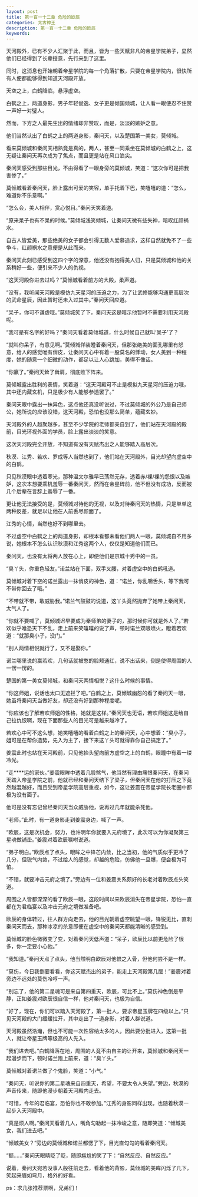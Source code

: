 ```yaml
---
layout: post
title: 第一百一十二章 危险的欧辰
categories: 太古神王
description: 第一百一十二章 危险的欧辰
keywords:
---
```


天河殿外，已有不少人汇聚于此，而且，皆为一些天赋非凡的帝星学院弟子，显然他们已经得到了长辈授意，先行来到了这里。

同时，这消息也开始朝着帝星学院的每一个角落扩散，只要在帝星学院内，很快所有人便都能够得到知道天河殿开放。

天空之上，白鹤降临，悬浮虚空。

白鹤之上，两道身影，男子年轻俊逸、女子更是倾国倾城，让人看一眼便忍不住赞一声好一对璧人。

然而，下方之人最先生出的情绪却非赞叹，而是，淡淡的嫉妒之意。

他们当然认出了白鹤之上的两道身影，秦问天，以及楚国第一美女，莫倾城。

看来莫倾城和秦问天相熟竟是真的，两人，甚至一同乘坐在莫倾城的白鹤之上，这无疑让秦问天再次成为了焦点，而且更是站在风口浪尖。

秦问天感受到那些目光，不由得看了一眼身旁的莫倾城，笑道：“这次你可是把我害惨了。”

莫倾城看着秦问天，脸上露出可爱的笑容，单手托着下巴，笑嘻嘻的道：“怎么，难道你不乐意啊。”

“怎么会，美人相伴，赏心悦目。”秦问天笑着道。

“原来呆子也有不呆的时候。”莫倾城浅笑倾城，让秦问天微有些失神，暗叹红颜祸水。

自古人皆爱美，那些绝美的女子都会引得无数人爱慕追求，这样自然就免不了一些争斗，红颜祸水之意便是从此而来。

秦问天此刻已感受到这四个字的深意，他还没有抱得美人归，只是莫倾城和他的关系稍好一些，便引来不少人的仇视。

“这天河殿你进去过吗？”莫倾城看着前方的大殿，柔声道。

“没有，我听闻天河殿是模仿九天星河的压迫之力，为了让武修能够沟通更高层次的武命星辰，因此暂时还未入过其中。”秦问天回应道。

“呆子，你可不谦虚哦。”莫倾城笑了下，秦问天这是暗示他暂时不需要利用天河殿呢。

“我可是有名字的好吗？”秦问天看着莫倾城道，什么时候自己就叫‘呆子’了？

“就叫你呆子，有意见啊。”莫倾城佯装瞪着秦问天，但那张绝美的面孔哪里有怒意，给人的感觉唯有俏皮，让秦问天心中有着一股莫名的悸动，女人美到一种程度，她的随意一个细微的动作，都足以让人心跳加，美得不像话。

“你赢了。”秦问天耸了耸肩，彻底败下阵来。

莫倾城露出胜利的表情，笑着道：“这天河殿可不止是模拟九天星河的压迫力哦，其中还内藏玄机，只是极少有人能够参透罢了。”

秦问天眼中露出一抹异色，这点他还真没听说过，不过莫倾城的外公乃是自己师公，她所说的应该没错，这天河殿，恐怕也没那么简单，蕴藏玄妙。

天河殿外的人越聚越多，甚至不少学院的老师都亲自到了，他们站在天河殿的殿前，目光环视外面的学员，脸上露出淡淡的笑意。

这次天河殿完全开放，不知道有没有天赋杰出之人能够踏入高层次。

秋漠、江秀、若欢、罗成等人当然也到了，他们站在天河殿外，目光却望向虚空中的白鹤。

只见秋漠眼中透着寒光，那种温文尔雅早已荡然无存，透着赤\/裸\/裸的怨恨以及嫉妒，这次本想要乘机羞辱一番秦问天，然而在帝星碑前，他不但没有成功，反而被几个后辈在言辞上羞辱了一番。

更让他无法接受的是，莫倾城对待他的无视，以及对待秦问天的热情，只是单单这两种反差，就足以让他在人前丢尽颜面了。

江秀的心情，当然也好不到哪里去。

不过虚空中白鹤之上的两道身影，却根本看都未看他们两人一眼，莫倾城自不用多说，她根本不怎么认识秋漠和江秀这两个人，仅仅是知道他们而已。

秦问天，也没有太将两人放在心上，即便他们是京城十秀中的一员。

“臭丫头，你重色轻友。”诺兰站在下面，双手叉腰，对着虚空中的白鹤吼道。

莫倾城对着下空的诺兰露出一抹俏皮的神色，道：“诺兰，你乱嚼舌头，等下我可不带你回去了哦。”

“不带就不带，敢威胁我。”诺兰气鼓鼓的说道，这丫头竟然抛弃了她带上秦问天，太气人了。

“你就不要喊了，莫倾城迟早要成为秦师弟的妻子的，那时候你可就是外人了。”若欢似乎唯恐天下不乱，走上前来笑嘻嘻的说了声，顿时诺兰双眼喷火，瞪着若欢道：“就那臭小子，没门。”

“别人两情相悦就行了，又不是娶你。”

诺兰哪里说的赢若欢，几句话就被憋的脸颊通红，说不出话来，倒是使得周围的人一愣一愣的。

楚国的第一美女莫倾城，和秦问天两情相悦？这什么时候的事情。

“你这师姐，说话也太口无遮拦了吧。”白鹤之上，莫倾城幽怨的看了秦问天一眼，她虽将秦问天当做好友，却还没有好到那种程度呢。

“你应该也了解若欢师姐的性格，她就是这样。”秦问天也无语，若欢师姐这是给自己拉仇恨啊，现在下面那些人的目光可是越来越冷了。

若欢心中可不这么想，她笑嘻嘻的看着白鹤之上的秦问天，心中想着：“臭小子，姐可是在帮你造势，先入为主了，接下来这丫头可就得靠你自己搞定了。”

姜震此时也站在天河殿前，只见他抬头望向前方虚空之上的白鹤，眼瞳中有着一缕冷光。

“走****运的家伙。”姜震眼眸中透着几股煞气，他当然有理由痛恨秦问天，在秦问天踏入帝星学院之前，他就已经和秦问天结下了梁子，但秦问天在他的打压之下竟然越混越好，而且受到帝星学院高层重视，如今，这让姜震在帝星学院长老圈中都极为没有面子。

他可是没有忘记曾经秦问天当众威胁他，说再过几年就能杀死他。

“老师。”此时，有一道身影走到姜震身边，喊了一声。

“欧辰，这是次机会，努力，也许明年你就要入元府境了，此次可以为你凝聚第三星魂做铺垫。”姜震对着欧辰嘱咐说道。

“弟子明白。”欧辰点了点头，眼眸之中锋芒内敛，比之当初，他的气质似乎更冷了几分，但锐气内敛，不过给人的感觉，却越的危险，仿佛他一旦爆，便会极为可怕。

“不错，就要冲击元府之境了。”旁边有一位和姜震关系颇好的长老对着欧辰点头笑道。

周围之人皆都深深的看了欧辰一眼，这段时间以来欧辰消失在帝星学院，恐怕一直都在为君临宴以及冲击元府之境做准备吧。

欧辰的身体转过，往人群方向走去，他的目光朝着虚空眺望一眼，锋锐无比，直刺秦问天而去，那种冰凉的杀意即便在虚空中的秦问天都能清晰的感受到。

莫倾城的脸色微微变了变，对着秦问天低声道：“呆子，欧辰比以前更危险了很多，你一定要小心他。”

“我知道。”秦问天点了点头，他当然明白欧辰对他恨之入骨，但他何尝不是一样。

“莫伤，今日我倒要看看，你这天赋杰出的弟子，能走上天河殿第几层！”姜震对着旁边不远处的莫伤冷哼一声。

“别忘了，他的第二星魂可是来自第四重天，欧辰，可比不上。”莫伤神色倒是平静，正如姜震对欧辰很自信一样，他对秦问天，也极为自信。

“好了，现在，你们可以踏入天河殿了，第一批人，要求帝星玉牌在四级以上。”只见天河殿的大门缓缓拉开，其中走出了一道身影，对着人群说道。

天河殿虽然浩瀚，但也不可能一次性容纳太多的人，因此要分批进入，这第一批人，就让帝星玉牌等级高的人先入。

“我们进去吧。”白鹤降落在地，周围的人竟不由自主的让开来，莫倾城和秦问天一起漫步而下，顿时诺兰跑上前来，道：“臭丫头。”

莫倾城对着诺兰做了个鬼脸，笑道：“小气。”

“秦问天，听说你的第二星魂来自四重天，希望，不要太令人失望。”旁边，秋漠的声音传来，随即他漫步朝着天河殿内走去。

“可惜，今年的君临宴，恐怕你也不敢参加。”江秀的身影同样出现，也随着秋漠一起步入天河殿中。

“真是烦人啊。”秦问天看着几人，嘴角勾勒起一抹冷峻之意，随即笑道：“倾城美女，我们进去吧。”

“倾城美女？”旁边的莫倾城和诺兰都愣了下，目光直勾勾的看着秦问天。

“额……”秦问天眼睛眨了眨，随即尴尬的笑了下：“自然反应、自然反应。”

说着，秦问天宛若没事人般往前走去，看着他的背影，莫倾城的美眸闪烁了几下，笑起来眉如弯月，格外的好看。

ps：求几张推荐票啊，兄弟们！
